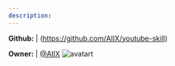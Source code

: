 ```yaml
---
description: 
---
```



**Github:** | (https://github.com/AIIX/youtube-skill)

**Owner:** | [@AIIX](https://github.com/AIIX) ![avatart](https://avatars3.githubusercontent.com/u/19663666?v=4)

